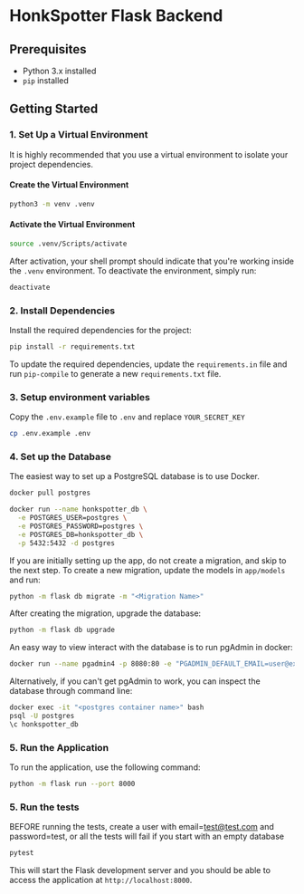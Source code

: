 # HonkSpotter Flask Backend

## Prerequisites

- Python 3.x installed
- `pip` installed

## Getting Started

### 1. Set Up a Virtual Environment

It is highly recommended that you use a virtual environment to isolate your project dependencies.

#### Create the Virtual Environment

```bash
python3 -m venv .venv
```

#### Activate the Virtual Environment

```bash
source .venv/Scripts/activate
```

After activation, your shell prompt should indicate that you're working inside the `.venv` environment. To deactivate the environment, simply run:

```bash
deactivate
```

### 2. Install Dependencies

Install the required dependencies for the project:

```bash
pip install -r requirements.txt
```

To update the required dependencies, update the `requirements.in` file and run `pip-compile` to generate a new `requirements.txt` file.

### 3. Setup environment variables

Copy the `.env.example` file to `.env` and replace `YOUR_SECRET_KEY`

```bash
cp .env.example .env
```

### 4. Set up the Database

The easiest way to set up a PostgreSQL database is to use Docker.

```bash
docker pull postgres

docker run --name honkspotter_db \
  -e POSTGRES_USER=postgres \
  -e POSTGRES_PASSWORD=postgres \
  -e POSTGRES_DB=honkspotter_db \
  -p 5432:5432 -d postgres
```

If you are initially setting up the app, do not create a migration, and skip to the next step.
To create a new migration, update the models in `app/models` and run:

```bash
python -m flask db migrate -m "<Migration Name>"
```

After creating the migration, upgrade the database:

```bash
python -m flask db upgrade
```

An easy way to view interact with the database is to run pgAdmin in docker:

```bash
docker run --name pgadmin4 -p 8080:80 -e "PGADMIN_DEFAULT_EMAIL=user@example.com" -e "PGADMIN_DEFAULT_PASSWORD=admin" -d dpage/pgadmin4
```

Alternatively, if you can't get pgAdmin to work, you can inspect the database through command line:

```bash
docker exec -it "<postgres container name>" bash
psql -U postgres
\c honkspotter_db
```

### 5. Run the Application

To run the application, use the following command:

```bash
python -m flask run --port 8000
```

### 5. Run the tests

BEFORE running the tests, create a user with email=test@test.com and password=test,
or all the tests will fail if you start with an empty database

```bash
pytest
```

This will start the Flask development server and you should be able to access the application at `http://localhost:8000`.
